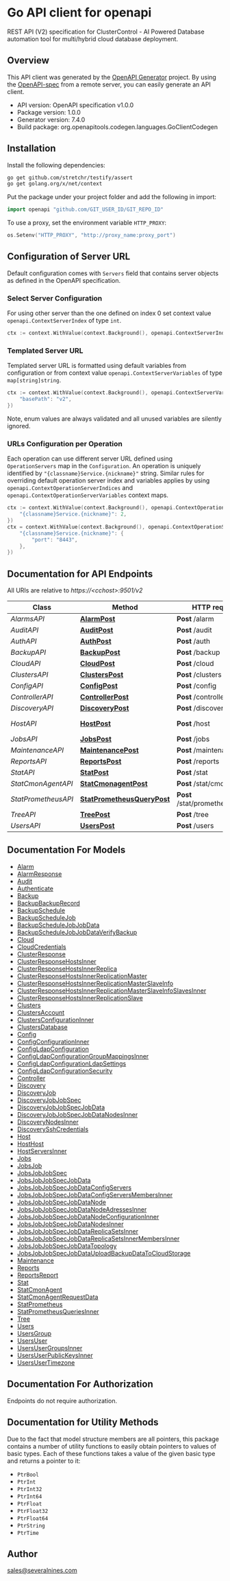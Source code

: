 # Go API client for openapi

REST API (V2) specification for ClusterControl - AI Powered Database automation tool for multi/hybrid cloud database deployment.

## Overview
This API client was generated by the [OpenAPI Generator](https://openapi-generator.tech) project.  By using the [OpenAPI-spec](https://www.openapis.org/) from a remote server, you can easily generate an API client.

- API version: OpenAPI specification v1.0.0
- Package version: 1.0.0
- Generator version: 7.4.0
- Build package: org.openapitools.codegen.languages.GoClientCodegen

## Installation

Install the following dependencies:

```sh
go get github.com/stretchr/testify/assert
go get golang.org/x/net/context
```

Put the package under your project folder and add the following in import:

```go
import openapi "github.com/GIT_USER_ID/GIT_REPO_ID"
```

To use a proxy, set the environment variable `HTTP_PROXY`:

```go
os.Setenv("HTTP_PROXY", "http://proxy_name:proxy_port")
```

## Configuration of Server URL

Default configuration comes with `Servers` field that contains server objects as defined in the OpenAPI specification.

### Select Server Configuration

For using other server than the one defined on index 0 set context value `openapi.ContextServerIndex` of type `int`.

```go
ctx := context.WithValue(context.Background(), openapi.ContextServerIndex, 1)
```

### Templated Server URL

Templated server URL is formatted using default variables from configuration or from context value `openapi.ContextServerVariables` of type `map[string]string`.

```go
ctx := context.WithValue(context.Background(), openapi.ContextServerVariables, map[string]string{
	"basePath": "v2",
})
```

Note, enum values are always validated and all unused variables are silently ignored.

### URLs Configuration per Operation

Each operation can use different server URL defined using `OperationServers` map in the `Configuration`.
An operation is uniquely identified by `"{classname}Service.{nickname}"` string.
Similar rules for overriding default operation server index and variables applies by using `openapi.ContextOperationServerIndices` and `openapi.ContextOperationServerVariables` context maps.

```go
ctx := context.WithValue(context.Background(), openapi.ContextOperationServerIndices, map[string]int{
	"{classname}Service.{nickname}": 2,
})
ctx = context.WithValue(context.Background(), openapi.ContextOperationServerVariables, map[string]map[string]string{
	"{classname}Service.{nickname}": {
		"port": "8443",
	},
})
```

## Documentation for API Endpoints

All URIs are relative to *https://&lt;cchost&gt;:9501/v2*

Class | Method | HTTP request | Description
------------ | ------------- | ------------- | -------------
*AlarmsAPI* | [**AlarmPost**](docs/AlarmsAPI.md#alarmpost) | **Post** /alarm | GetStatistics | GetAlarm | GetAlarms | IgnoreAlarm
*AuditAPI* | [**AuditPost**](docs/AuditAPI.md#auditpost) | **Post** /audit | GetStatistics | GetAlarm | GetAlarms | IgnoreAlarm
*AuthAPI* | [**AuthPost**](docs/AuthAPI.md#authpost) | **Post** /auth | Authenticate | Logout | Password Reset | Authenticate response (with challenge)
*BackupAPI* | [**BackupPost**](docs/BackupAPI.md#backuppost) | **Post** /backup | GetBackups | GetBackupSchedules | ScheduleBackup | DeleteBackupRecord
*CloudAPI* | [**CloudPost**](docs/CloudAPI.md#cloudpost) | **Post** /cloud | VerifyCredentials | ListCredentials | etc
*ClustersAPI* | [**ClustersPost**](docs/ClustersAPI.md#clusterspost) | **Post** /clusters | GetClusterInfo | Get/Set Config | etc
*ConfigAPI* | [**ConfigPost**](docs/ConfigAPI.md#configpost) | **Post** /config | GetConfig | xxx | xxx | etc
*ControllerAPI* | [**ControllerPost**](docs/ControllerAPI.md#controllerpost) | **Post** /controller | Ping | Heartbeat | etc
*DiscoveryAPI* | [**DiscoveryPost**](docs/DiscoveryAPI.md#discoverypost) | **Post** /discovery | CheckClusterName | CheckHosts | GetSupportedClusterTypes
*HostAPI* | [**HostPost**](docs/HostAPI.md#hostpost) | **Post** /host | Path for managing servers
*JobsAPI* | [**JobsPost**](docs/JobsAPI.md#jobspost) | **Post** /jobs | CreateJobInstance | etc
*MaintenanceAPI* | [**MaintenancePost**](docs/MaintenanceAPI.md#maintenancepost) | **Post** /maintenance | CreateJobInstance | etc
*ReportsAPI* | [**ReportsPost**](docs/ReportsAPI.md#reportspost) | **Post** /reports | GenerateReport | etc
*StatAPI* | [**StatPost**](docs/StatAPI.md#statpost) | **Post** /stat | GetInfo | etc
*StatCmonAgentAPI* | [**StatCmonagentPost**](docs/StatCmonAgentAPI.md#statcmonagentpost) | **Post** /stat/cmonagent | GetInfo | etc
*StatPrometheusAPI* | [**StatPrometheusQueryPost**](docs/StatPrometheusAPI.md#statprometheusquerypost) | **Post** /stat/prometheus/query | GetInfo | etc
*TreeAPI* | [**TreePost**](docs/TreeAPI.md#treepost) | **Post** /tree | AddACL | RemoveAcl | etc
*UsersAPI* | [**UsersPost**](docs/UsersAPI.md#userspost) | **Post** /users | CreateUser | etc


## Documentation For Models

 - [Alarm](docs/Alarm.md)
 - [AlarmResponse](docs/AlarmResponse.md)
 - [Audit](docs/Audit.md)
 - [Authenticate](docs/Authenticate.md)
 - [Backup](docs/Backup.md)
 - [BackupBackupRecord](docs/BackupBackupRecord.md)
 - [BackupSchedule](docs/BackupSchedule.md)
 - [BackupScheduleJob](docs/BackupScheduleJob.md)
 - [BackupScheduleJobJobData](docs/BackupScheduleJobJobData.md)
 - [BackupScheduleJobJobDataVerifyBackup](docs/BackupScheduleJobJobDataVerifyBackup.md)
 - [Cloud](docs/Cloud.md)
 - [CloudCredentials](docs/CloudCredentials.md)
 - [ClusterResponse](docs/ClusterResponse.md)
 - [ClusterResponseHostsInner](docs/ClusterResponseHostsInner.md)
 - [ClusterResponseHostsInnerReplica](docs/ClusterResponseHostsInnerReplica.md)
 - [ClusterResponseHostsInnerReplicationMaster](docs/ClusterResponseHostsInnerReplicationMaster.md)
 - [ClusterResponseHostsInnerReplicationMasterSlaveInfo](docs/ClusterResponseHostsInnerReplicationMasterSlaveInfo.md)
 - [ClusterResponseHostsInnerReplicationMasterSlaveInfoSlavesInner](docs/ClusterResponseHostsInnerReplicationMasterSlaveInfoSlavesInner.md)
 - [ClusterResponseHostsInnerReplicationSlave](docs/ClusterResponseHostsInnerReplicationSlave.md)
 - [Clusters](docs/Clusters.md)
 - [ClustersAccount](docs/ClustersAccount.md)
 - [ClustersConfigurationInner](docs/ClustersConfigurationInner.md)
 - [ClustersDatabase](docs/ClustersDatabase.md)
 - [Config](docs/Config.md)
 - [ConfigConfigurationInner](docs/ConfigConfigurationInner.md)
 - [ConfigLdapConfiguration](docs/ConfigLdapConfiguration.md)
 - [ConfigLdapConfigurationGroupMappingsInner](docs/ConfigLdapConfigurationGroupMappingsInner.md)
 - [ConfigLdapConfigurationLdapSettings](docs/ConfigLdapConfigurationLdapSettings.md)
 - [ConfigLdapConfigurationSecurity](docs/ConfigLdapConfigurationSecurity.md)
 - [Controller](docs/Controller.md)
 - [Discovery](docs/Discovery.md)
 - [DiscoveryJob](docs/DiscoveryJob.md)
 - [DiscoveryJobJobSpec](docs/DiscoveryJobJobSpec.md)
 - [DiscoveryJobJobSpecJobData](docs/DiscoveryJobJobSpecJobData.md)
 - [DiscoveryJobJobSpecJobDataNodesInner](docs/DiscoveryJobJobSpecJobDataNodesInner.md)
 - [DiscoveryNodesInner](docs/DiscoveryNodesInner.md)
 - [DiscoverySshCredentials](docs/DiscoverySshCredentials.md)
 - [Host](docs/Host.md)
 - [HostHost](docs/HostHost.md)
 - [HostServersInner](docs/HostServersInner.md)
 - [Jobs](docs/Jobs.md)
 - [JobsJob](docs/JobsJob.md)
 - [JobsJobJobSpec](docs/JobsJobJobSpec.md)
 - [JobsJobJobSpecJobData](docs/JobsJobJobSpecJobData.md)
 - [JobsJobJobSpecJobDataConfigServers](docs/JobsJobJobSpecJobDataConfigServers.md)
 - [JobsJobJobSpecJobDataConfigServersMembersInner](docs/JobsJobJobSpecJobDataConfigServersMembersInner.md)
 - [JobsJobJobSpecJobDataNode](docs/JobsJobJobSpecJobDataNode.md)
 - [JobsJobJobSpecJobDataNodeAdressesInner](docs/JobsJobJobSpecJobDataNodeAdressesInner.md)
 - [JobsJobJobSpecJobDataNodeConfigurationInner](docs/JobsJobJobSpecJobDataNodeConfigurationInner.md)
 - [JobsJobJobSpecJobDataNodesInner](docs/JobsJobJobSpecJobDataNodesInner.md)
 - [JobsJobJobSpecJobDataReplicaSetsInner](docs/JobsJobJobSpecJobDataReplicaSetsInner.md)
 - [JobsJobJobSpecJobDataReplicaSetsInnerMembersInner](docs/JobsJobJobSpecJobDataReplicaSetsInnerMembersInner.md)
 - [JobsJobJobSpecJobDataTopology](docs/JobsJobJobSpecJobDataTopology.md)
 - [JobsJobJobSpecJobDataUploadBackupDataToCloudStorage](docs/JobsJobJobSpecJobDataUploadBackupDataToCloudStorage.md)
 - [Maintenance](docs/Maintenance.md)
 - [Reports](docs/Reports.md)
 - [ReportsReport](docs/ReportsReport.md)
 - [Stat](docs/Stat.md)
 - [StatCmonAgent](docs/StatCmonAgent.md)
 - [StatCmonAgentRequestData](docs/StatCmonAgentRequestData.md)
 - [StatPrometheus](docs/StatPrometheus.md)
 - [StatPrometheusQueriesInner](docs/StatPrometheusQueriesInner.md)
 - [Tree](docs/Tree.md)
 - [Users](docs/Users.md)
 - [UsersGroup](docs/UsersGroup.md)
 - [UsersUser](docs/UsersUser.md)
 - [UsersUserGroupsInner](docs/UsersUserGroupsInner.md)
 - [UsersUserPublicKeysInner](docs/UsersUserPublicKeysInner.md)
 - [UsersUserTimezone](docs/UsersUserTimezone.md)


## Documentation For Authorization

Endpoints do not require authorization.


## Documentation for Utility Methods

Due to the fact that model structure members are all pointers, this package contains
a number of utility functions to easily obtain pointers to values of basic types.
Each of these functions takes a value of the given basic type and returns a pointer to it:

* `PtrBool`
* `PtrInt`
* `PtrInt32`
* `PtrInt64`
* `PtrFloat`
* `PtrFloat32`
* `PtrFloat64`
* `PtrString`
* `PtrTime`

## Author

sales@severalnines.com

